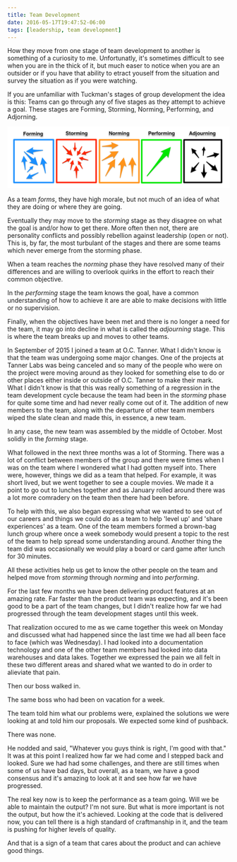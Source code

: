 ```yaml
---
title: Team Development
date: 2016-05-17T19:47:52-06:00
tags: [leadership, team development]
---
```

How they move from one stage of team development to another is something of a curiosity to me. Unfortunatly, it's sometimes difficult to see when you are in the thick of it, but much easer to notice when you are an outsider or if you have that ability to etract youself from the situation and survey the situation as if you were watching.

If you are unfamiliar with Tuckman's stages of group development the idea is this: Teams can go through any of five stages as they attempt to achieve a goal. These stages are Forming, Storming, Norming, Performing, and Adjorning.

![stage of team development][image]


As a team _forms_, they have high morale, but not much of an idea of what they are doing or where they are going.

Eventually they may move to the _storming_ stage as they disagree on what the goal is and/or how to get there. More often then not, there are personality conflicts and possibly rebellion against leadership (open or not). This is, by far, the most turbulant of the stages and there are some teams which never emerge from the storming phase.

When a team reaches the _norming_ phase they have resolved many of their differences and are willing to overlook quirks in the effort to reach their common objective.

In the _performing_ stage the team knows the goal, have a common understanding of how to achieve it are are able to make decisions with little or no supervision.

Finally, when the objectives have been met and there is no longer a need for the team, it may go into decline in what is called the _adjourning_ stage. This is where the team breaks up and moves to other teams.

In September of 2015 I joined a team at O.C. Tanner. What I didn't know is that the team was undergoing some major changes. One of the projects at Tanner Labs was being canceled and so many of the people who were on the project were moving around as they looked for something else to do or other places either inside or outside of O.C. Tanner to make their mark. What I didn't know is that this was really something of a regression in the team development cycle because the team had been in the _storming_ phase for quite some time and had never really come out of it. The addition of new members to the team, along with the departure of other team members wiped the slate clean and made this, in essence, a new team.

In any case, the new team was assembled by the middle of October. Most solidly in the _forming_ stage.

What followed in the next three months was a lot of Storming. There was a lot of conflict between members of the group and there were times when I was on the team where I wondered what I had gotten myself into. There were, however, things we did as a team that helped. For example, it was short lived, but we went together to see a couple movies. We made it a point to go out to lunches together and as January rolled around there was a lot more comradery on the team then there had been before.

To help with this, we also began expressing what we wanted to see out of our careers and things we could do as a team to help 'level up' and 'share experiences' as a team. One of the team members formed a brown-bag lunch group where once a week somebody would present a topic to the rest of the team to help spread some understanding around. Another thing the team did was occasionally we would play a board or card game after lunch for 30 minutes.

All these activities help us get to know the other people on the team and helped move from _storming_ through _norming_ and into _performing_.

For the last few months we have been delivering product features at an amazing rate. Far faster than the product team was expecting, and it's been good to be a part of the team changes, but I didn't realize how far we had progressed through the team development stages until this week.

That realization occured to me as we came together this week on Monday and discussed what had happened since the last time we had all been face to face (which was Wednesday). I had looked into a documentation technology and one of the other team members had looked into data warehouses and data lakes. Together we expressed the pain we all felt in these two different areas and shared what we wanted to do in order to alieviate that pain.

Then our boss walked in.

The same boss who had been on vacation for a week.

The team told him what our problems were, explained the solutions we were looking at and told him our proposals. We expected some kind of pushback.

There was none.

He nodded and said, "Whatever you guys think is right, I'm good with that." It was at this point I realized how far we had come and I stepped back and looked. Sure we had had some challenges, and there are still times when some of us have bad days, but overall, as a team, we have a good consensus and it's amazing to look at it and see how far we have progressed.

The real key now is to keep the performance as a team going. Will we be able to maintain the output? I'm not sure. But what is more important is not the output, but how the it's achieved. Looking at the code that is delivered now, you can tell there is a high standard of craftmanship in it, and the team is pushing for higher levels of quality.

And that is a sign of a team that cares about the product and can achieve good things.

[image]: /images/post_images/stages_of_team_development.png
